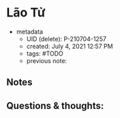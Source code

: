 # Lão Tử

- metadata
	- UID (delete): P-210704-1257
	- created: July 4, 2021 12:57 PM
	- tags: #TODO 
	- previous note:

## Notes

## Questions & thoughts:

